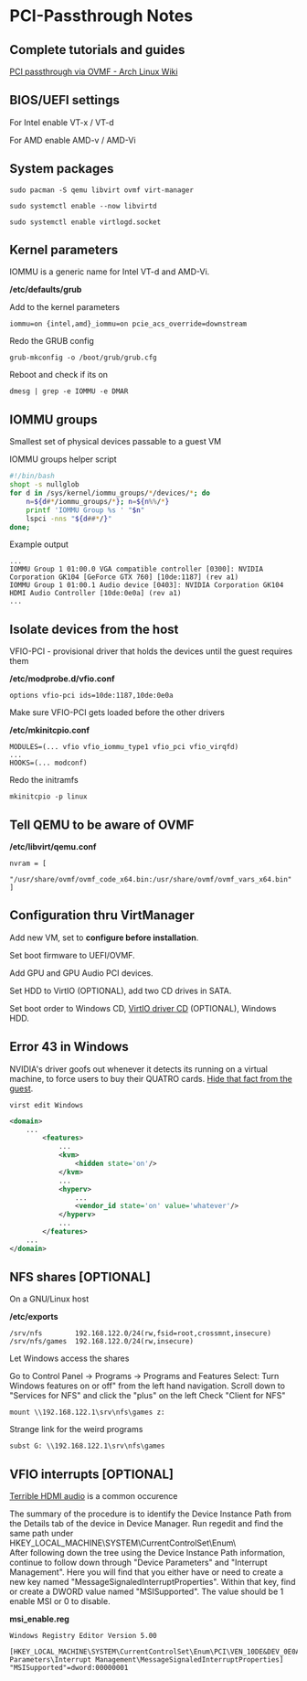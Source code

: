 # PCI-Passthrough Notes


## Complete tutorials and guides

[PCI passthrough via OVMF - Arch Linux Wiki][1]


## BIOS/UEFI settings

For Intel enable VT-x / VT-d

For AMD enable AMD-v / AMD-Vi


## System packages

    sudo pacman -S qemu libvirt ovmf virt-manager

    sudo systemctl enable --now libvirtd
    
    sudo systemctl enable virtlogd.socket


## Kernel parameters

IOMMU is a generic name for Intel VT-d and AMD-Vi. 

**/etc/defaults/grub**

Add to the kernel parameters

    iommu=on {intel,amd}_iommu=on pcie_acs_override=downstream

Redo the GRUB config

    grub-mkconfig -o /boot/grub/grub.cfg

Reboot and check if its on

    dmesg | grep -e IOMMU -e DMAR


## IOMMU groups

Smallest set of physical devices passable to a guest VM

IOMMU groups helper script

```bash
#!/bin/bash
shopt -s nullglob
for d in /sys/kernel/iommu_groups/*/devices/*; do 
    n=${d#*/iommu_groups/*}; n=${n%%/*}
    printf 'IOMMU Group %s ' "$n"
    lspci -nns "${d##*/}"
done;
```

Example output

```
...
IOMMU Group 1 01:00.0 VGA compatible controller [0300]: NVIDIA Corporation GK104 [GeForce GTX 760] [10de:1187] (rev a1)
IOMMU Group 1 01:00.1 Audio device [0403]: NVIDIA Corporation GK104 HDMI Audio Controller [10de:0e0a] (rev a1)
...
```

## Isolate devices from the host

VFIO-PCI - provisional driver that holds the devices until the guest requires them

**/etc/modprobe.d/vfio.conf**

    options vfio-pci ids=10de:1187,10de:0e0a

Make sure VFIO-PCI gets loaded before the other drivers

**/etc/mkinitcpio.conf**

```
MODULES=(... vfio vfio_iommu_type1 vfio_pci vfio_virqfd)
...
HOOKS=(... modconf)
```

Redo the initramfs

    mkinitcpio -p linux


## Tell QEMU to be aware of OVMF

**/etc/libvirt/qemu.conf**

```
nvram = [
    "/usr/share/ovmf/ovmf_code_x64.bin:/usr/share/ovmf/ovmf_vars_x64.bin"
]
```


## Configuration thru VirtManager

Add new VM, set to **configure before installation**.

Set boot firmware to UEFI/OVMF.

Add GPU and GPU Audio PCI devices.

Set HDD to VirtIO (OPTIONAL), add two CD drives in SATA.

Set boot order to Windows CD, [VirtIO driver CD][2] (OPTIONAL), Windows HDD.


## Error 43 in Windows

NVIDIA's driver goofs out whenever it detects its running on a virtual machine, to force users to buy their QUATRO cards. [Hide that fact from the guest][3].

    virst edit Windows

```xml
<domain>
    ...
        <features>
            ...
            <kvm>
                <hidden state='on'/>
            </kvm>
            ...
            <hyperv>
                ...
                <vendor_id state='on' value='whatever'/>
            </hyperv>
            ...
        </features>
    ...
</domain>
```


## NFS shares [OPTIONAL]

On a GNU/Linux host

**/etc/exports**

```
/srv/nfs		192.168.122.0/24(rw,fsid=root,crossmnt,insecure)
/srv/nfs/games	192.168.122.0/24(rw,insecure)
```

Let Windows access the shares

Go to Control Panel → Programs → Programs and Features
Select: Turn Windows features on or off" from the left hand navigation.
Scroll down to "Services for NFS" and click the "plus" on the left
Check "Client for NFS"

    mount \\192.168.122.1\srv\nfs\games z:

Strange link for the weird programs

    subst G: \\192.168.122.1\srv\nfs\games


## VFIO interrupts [OPTIONAL]

[Terrible HDMI audio][4] is a common occurence

The summary of the procedure is to identify the Device Instance Path from the Details tab of the device in Device Manager.
Run regedit and find the same path under HKEY_LOCAL_MACHINE\SYSTEM\CurrentControlSet\Enum\  
After following down the tree using the Device Instance Path information, continue to follow down through "Device Parameters" and "Interrupt Management".
Here you will find that you either have or need to create a new key named "MessageSignaledInterruptProperties".  Within that key, find or create a DWORD value named "MSISupported".
The value should be 1 enable MSI or 0 to disable.

**msi_enable.reg**

```
Windows Registry Editor Version 5.00

[HKEY_LOCAL_MACHINE\SYSTEM\CurrentControlSet\Enum\PCI\VEN_10DE&DEV_0E0A&SUBSYS_847A1043&REV_A1\3&13c0b0c5&0&50\Device Parameters\Interrupt Management\MessageSignaledInterruptProperties]
"MSISupported"=dword:00000001
```


[1]: https://wiki.archlinux.org/index.php/PCI_passthrough_via_OVMF

[2]: https://fedorapeople.org/groups/virt/virtio-win/direct-downloads/stable-virtio/virtio-win.iso

[3]: https://github.com/sk1080/nvidia-kvm-patcher

[4]: https://vfio.blogspot.pt/2014/09/vfio-interrupts-and-how-to-coax-windows.html
